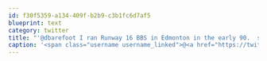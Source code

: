 ```yaml
---
id: f30f5359-a134-409f-b2b9-c3b1fc6d7af5
blueprint: text
category: twitter
title: "'@dbarefoot I ran Runway 16 BBS in Edmonton in the early 90.  still keep in contact with some users from there. #Sysop Ftw"
caption: '<span class="username username_linked">@<a href="https://twitter.com/dbarefoot" title="Darren Barefoot">dbarefoot</a></span> I ran Runway 16 BBS in Edmonton in the early 90.  still keep in contact with some users from there. <span class="hashtag hashtag_local">#<a href="http://tweettemp.darylchymko.ca/?tag=sysop">Sysop</a> Ftw'
---
```

